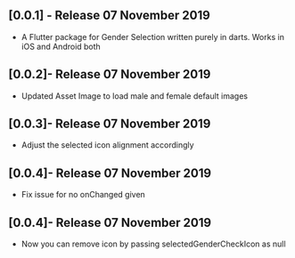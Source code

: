 ## [0.0.1] - Release 07 November 2019

* A Flutter package for Gender Selection written purely in darts. Works in iOS and Android both


## [0.0.2]- Release 07 November 2019
* Updated Asset Image to load male and female default images

## [0.0.3]- Release 07 November 2019
* Adjust the selected icon alignment accordingly

## [0.0.4]- Release 07 November 2019
* Fix issue for no onChanged given

## [0.0.4]- Release 07 November 2019
* Now you can remove icon by passing selectedGenderCheckIcon as null